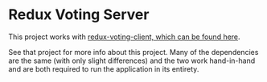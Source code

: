 # Redux Voting Server

This project works with [redux-voting-client, which can be found here](https://github.com/marcacyr/redux-voting-client).

See that project for more info about this project. Many of the dependencies are the same (with only slight differences) and
the two work hand-in-hand and are both required to run the application in its entirety.

